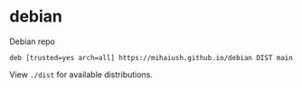 # debian
Debian repo
```
deb [trusted=yes arch=all] https://mihaiush.github.io/debian DIST main
```
View `./dist` for available distributions.
